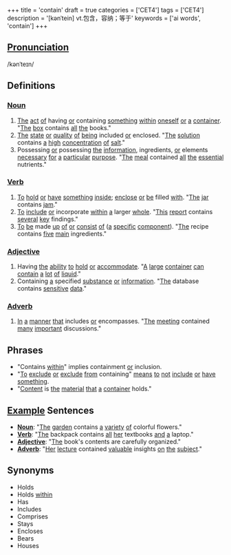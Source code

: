 +++
title = 'contain'
draft = true
categories = ['CET4']
tags = ['CET4']
description = '[kənˈtein] vt.包含，容纳；等于'
keywords = ['ai words', 'contain']
+++

## [Pronunciation](/en/post/pronunciation/)
/kənˈteɪn/

## Definitions
### [Noun](/en/post/noun/)
1. [The](/en/post/the/) [act](/en/post/act/) [of](/en/post/of/) having [or](/en/post/or/) containing [something](/en/post/something/) [within](/en/post/within/) [oneself](/en/post/oneself/) [or](/en/post/or/) [a](/en/post/a/) [container](/en/post/container/). "[The](/en/post/the/) [box](/en/post/box/) contains [all](/en/post/all/) [the](/en/post/the/) books."
2. [The](/en/post/the/) [state](/en/post/state/) [or](/en/post/or/) [quality](/en/post/quality/) [of](/en/post/of/) [being](/en/post/being/) included [or](/en/post/or/) enclosed. "[The](/en/post/the/) [solution](/en/post/solution/) contains [a](/en/post/a/) [high](/en/post/high/) [concentration](/en/post/concentration/) [of](/en/post/of/) [salt](/en/post/salt/)."
3. Possessing [or](/en/post/or/) possessing [the](/en/post/the/) [information](/en/post/information/), ingredients, [or](/en/post/or/) elements [necessary](/en/post/necessary/) [for](/en/post/for/) [a](/en/post/a/) [particular](/en/post/particular/) [purpose](/en/post/purpose/). "[The](/en/post/the/) [meal](/en/post/meal/) contained [all](/en/post/all/) [the](/en/post/the/) [essential](/en/post/essential/) nutrients."

### [Verb](/en/post/verb/)
1. [To](/en/post/to/) [hold](/en/post/hold/) [or](/en/post/or/) [have](/en/post/have/) [something](/en/post/something/) [inside](/en/post/inside/); [enclose](/en/post/enclose/) [or](/en/post/or/) [be](/en/post/be/) filled [with](/en/post/with/). "[The](/en/post/the/) [jar](/en/post/jar/) contains [jam](/en/post/jam/)."
2. [To](/en/post/to/) [include](/en/post/include/) [or](/en/post/or/) incorporate [within](/en/post/within/) [a](/en/post/a/) larger [whole](/en/post/whole/). "[This](/en/post/this/) [report](/en/post/report/) contains [several](/en/post/several/) [key](/en/post/key/) findings."
3. [To](/en/post/to/) [be](/en/post/be/) made [up](/en/post/up/) [of](/en/post/of/) [or](/en/post/or/) [consist](/en/post/consist/) [of](/en/post/of/) ([a](/en/post/a/) [specific](/en/post/specific/) [component](/en/post/component/)). "[The](/en/post/the/) recipe contains [five](/en/post/five/) [main](/en/post/main/) ingredients."

### [Adjective](/en/post/adjective/)
1. Having [the](/en/post/the/) [ability](/en/post/ability/) [to](/en/post/to/) [hold](/en/post/hold/) [or](/en/post/or/) [accommodate](/en/post/accommodate/). "[A](/en/post/a/) [large](/en/post/large/) [container](/en/post/container/) [can](/en/post/can/) [contain](/en/post/contain/) [a](/en/post/a/) [lot](/en/post/lot/) [of](/en/post/of/) [liquid](/en/post/liquid/)."
2. Containing [a](/en/post/a/) specified [substance](/en/post/substance/) [or](/en/post/or/) [information](/en/post/information/). "[The](/en/post/the/) database contains [sensitive](/en/post/sensitive/) [data](/en/post/data/)."

### [Adverb](/en/post/adverb/)
1. [In](/en/post/in/) [a](/en/post/a/) [manner](/en/post/manner/) [that](/en/post/that/) includes [or](/en/post/or/) encompasses. "[The](/en/post/the/) [meeting](/en/post/meeting/) contained [many](/en/post/many/) [important](/en/post/important/) discussions."

## Phrases
- "Contains [within](/en/post/within/)" implies containment [or](/en/post/or/) inclusion.
- "[To](/en/post/to/) [exclude](/en/post/exclude/) [or](/en/post/or/) [exclude](/en/post/exclude/) [from](/en/post/from/) containing" [means](/en/post/means/) [to](/en/post/to/) [not](/en/post/not/) [include](/en/post/include/) [or](/en/post/or/) [have](/en/post/have/) [something](/en/post/something/).
- "[Content](/en/post/content/) is [the](/en/post/the/) [material](/en/post/material/) [that](/en/post/that/) [a](/en/post/a/) [container](/en/post/container/) holds."

## [Example](/en/post/example/) Sentences
- **[Noun](/en/post/noun/)**: "[The](/en/post/the/) [garden](/en/post/garden/) contains [a](/en/post/a/) [variety](/en/post/variety/) [of](/en/post/of/) colorful flowers."
- **[Verb](/en/post/verb/)**: "[The](/en/post/the/) backpack contains [all](/en/post/all/) [her](/en/post/her/) textbooks [and](/en/post/and/) [a](/en/post/a/) laptop."
- **[Adjective](/en/post/adjective/)**: "[The](/en/post/the/) book's contents are carefully organized."
- **[Adverb](/en/post/adverb/)**: "[Her](/en/post/her/) [lecture](/en/post/lecture/) contained [valuable](/en/post/valuable/) insights [on](/en/post/on/) [the](/en/post/the/) [subject](/en/post/subject/)."

## Synonyms
- Holds
- Holds [within](/en/post/within/)
- Has
- Includes
- Comprises
- Stays
- Encloses
- Bears
- Houses

